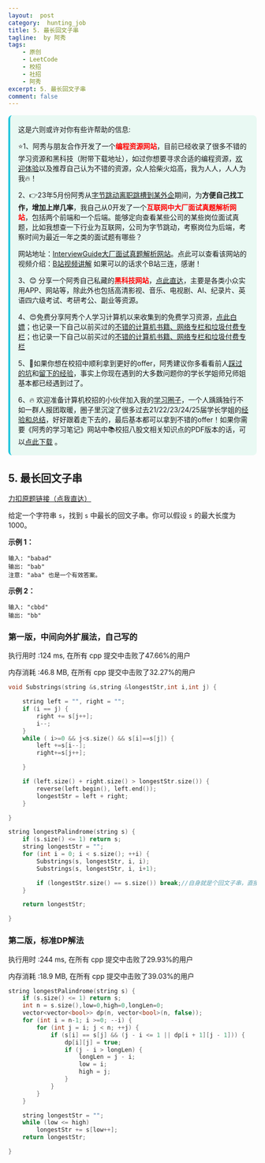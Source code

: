 ```yaml
---
layout:  post
category:  hunting_job
title: 5. 最长回文子串
tagline:  by 阿秀
tags:
    - 原创
    - LeetCode
    - 校招
    - 社招
    - 阿秀
excerpt: 5. 最长回文子串
comment: false
---
```






<div style="border-color: #24C6DC;
            background-color: #e9f9f3;         
            margin: 1rem 0;
        padding: .25rem 1rem;
        border-left-width: .3rem;
        border-left-style: solid;
        border-radius: .5rem;
        color: inherit;">
  <p>这是六则或许对你有些许帮助的信息:</p>
<p>⭐️1、阿秀与朋友合作开发了一个<span style="font-weight:bold;color:red">编程资源网站</span>，目前已经收录了很多不错的学习资源和黑科技（附带下载地址），如过你想要寻求合适的编程资源，<a href="https://tools.interviewguide.cn/home" style="text-decoration: underline" target="_blank">欢迎体验</a>以及推荐自己认为不错的资源，众人拾柴火焰高，我为人人，人人为我🔥！</p>  <p>2、👉23年5月份阿秀从<a style="text-decoration: underline" href="https://mp.weixin.qq.com/s?__biz=Mzk0ODU4MzEzMw==&mid=2247512170&idx=1&sn=c4a04a383d2dfdece676b75f17224e78" target="_blank">字节跳动离职跳槽到某外企</a>期间，为<span style="font-weight:bold">方便自己找工作，增加上岸几率</span>，我自己从0开发了一个<span style="font-weight:bold;color:red">互联网中大厂面试真题解析网站</span>，包括两个前端和一个后端。能够定向查看某些公司的某些岗位面试真题，比如我想查一下行业为互联网，公司为字节跳动，考察岗位为后端，考察时间为最近一年之类的面试题有哪些？
<div align="center">
</div>网站地址：<a style="text-decoration: underline" href="https://top.interviewguide.cn/" target="_blank">InterviewGuide大厂面试真题解析网站</a>。点此可以查看该网站的视频介绍：<a style="text-decoration: underline" href="https://www.bilibili.com/video/BV1f94y1C7BL" target="_blank">B站视频讲解</a>   如果可以的话求个B站三连，感谢！
    </p>3、😊
    分享一个阿秀自己私藏的<span style="font-weight:bold;color:red">黑科技网站</span>，<a style="text-decoration: underline" href="https://hkjtz.cn/" target="_blank">点此直达</a>，主要是各类小众实用APP、网站等，除此外也包括高清影视、音乐、电视剧、AI、纪录片、英语四六级考试、考研考公、副业等资源。
  </p>
  <p>4、😍免费分享阿秀个人学习计算机以来收集到的免费学习资源，<a style="text-decoration: underline" href="/notes/07-resources/01-free/01-introduce.html" target="_blank">点此白嫖</a>；也记录一下自己以前买过的<a style="text-decoration: underline" href="/notes/07-resources/02-precious.html" target="_blank">不错的计算机书籍、网络专栏和垃圾付费专栏</a>；也记录一下自己以前买过的<a style="text-decoration: underline" href="/notes/07-resources/02-precious.html" target="_blank">不错的计算机书籍、网络专栏和垃圾付费专栏</a>
  </p>
  <p>5、🚀如果你想在校招中顺利拿到更好的offer，阿秀建议你多看看前人<a style="text-decoration: underline" href="https://www.yuque.com/tuobaaxiu/httmmc/npg1k81zeq4wfpyz" target="_blank">踩过的坑</a>和<a style="text-decoration: underline"  target="_blank" href="https://www.yuque.com/tuobaaxiu/httmmc/gge9ppd0mbu2d3dp">留下的经验</a>，事实上你现在遇到的大多数问题你的学长学姐师兄师姐基本都已经遇到过了。
  </p>
  <p>6、🔥 欢迎准备计算机校招的小伙伴加入我的<a  style="text-decoration: underline" href="https://www.yuque.com/tuobaaxiu/httmmc/xg0otqvc17wfx4u9" target="_blank">学习圈子</a>，一个人踽踽独行不如一群人报团取暖，圈子里沉淀了很多过去21/22/23/24/25届学长学姐的<a  style="text-decoration: underline" href="https://www.yuque.com/tuobaaxiu/httmmc/gge9ppd0mbu2d3dp" target="_blank">经验和总结</a>，好好跟着走下去的，最后基本都可以拿到不错的offer！</a>如果你需要《阿秀的学习笔记》网站中📚︎校招八股文相关知识点的PDF版本的话，可以<a style="text-decoration: underline" href="https://www.yuque.com/tuobaaxiu/httmmc/qs0yn66apvkzw0ps" target="_blank">点此下载</a> 。</p>   </div>




## 5. 最长回文子串

[力扣原题链接（点我直达）](https://leetcode-cn.com/problems/longest-palindromic-substring/)

给定一个字符串 `s`，找到 `s` 中最长的回文子串。你可以假设 `s` 的最大长度为 1000。

**示例 1：**

```
输入: "babad"
输出: "bab"
注意: "aba" 也是一个有效答案。
```

**示例 2：**

```
输入: "cbbd"
输出: "bb"
```





### 第一版，中间向外扩展法，自己写的

执行用时 :124 ms, 在所有 cpp 提交中击败了47.66%的用户

内存消耗 :46.8 MB, 在所有 cpp 提交中击败了32.27%的用户

```c++
void Substrings(string &s,string &longestStr,int i,int j) {

	string left = "", right = "";
	if (i == j) {
		right += s[j++];
		i--;
	}
	while ( i>=0 && j<s.size() && s[i]==s[j]) {
		left +=s[i--];
		right+=s[j++];

	}

	if (left.size() + right.size() > longestStr.size()) {
		reverse(left.begin(), left.end());
		longestStr = left + right;
	}

}

string longestPalindrome(string s) {
	if (s.size() <= 1) return s;
	string longestStr = "";
	for (int i = 0; i < s.size(); ++i) {
		Substrings(s, longestStr, i, i);
		Substrings(s, longestStr, i, i+1);

		if (longestStr.size() == s.size()) break;//自身就是个回文子串，直接break就行
	}

	return longestStr;

}
```

### 第二版，标准DP解法

执行用时 :244 ms, 在所有 cpp 提交中击败了29.93%的用户

内存消耗 :18.9 MB, 在所有 cpp 提交中击败了39.03%的用户

```c++
string longestPalindrome(string s) {
	if (s.size() <= 1) return s;
	int n = s.size(),low=0,high=0,longLen=0;
	vector<vector<bool>> dp(n, vector<bool>(n, false));
	for (int i = n-1; i >=0; --i) {
		for (int j = i; j < n; ++j) {
			if (s[i] == s[j] && (j - i <= 1 || dp[i + 1][j - 1])) {
				dp[i][j] = true;
				if (j - i > longLen) {
					longLen = j - i;
					low = i;
					high = j;
				}
			}
		}	
	}

	string longestStr = "";
	while (low <= high)
		longestStr += s[low++];
	return longestStr;

}
```

<p id="不同路径"></p>





<p id="三角形最小路径和"></p>





